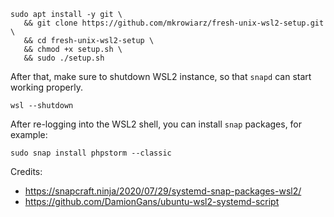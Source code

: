 ```
sudo apt install -y git \
   && git clone https://github.com/mkrowiarz/fresh-unix-wsl2-setup.git \
   && cd fresh-unix-wsl2-setup \
   && chmod +x setup.sh \
   && sudo ./setup.sh
```

After that, make sure to shutdown WSL2 instance, so that `snapd` can start working properly.

```
wsl --shutdown
```

After re-logging into the WSL2 shell, you can install `snap` packages, for example:

```
sudo snap install phpstorm --classic
```

Credits:
* https://snapcraft.ninja/2020/07/29/systemd-snap-packages-wsl2/
* https://github.com/DamionGans/ubuntu-wsl2-systemd-script
